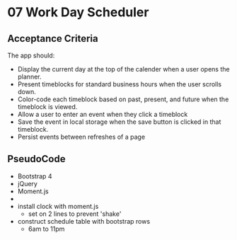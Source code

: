 # 07 Work Day Scheduler
## Acceptance Criteria
 
The app should:
* Display the current day at the top of the calender when a user opens the planner.
* Present timeblocks for standard business hours when the user scrolls down.
* Color-code each timeblock based on past, present, and future when the timeblock is viewed.
* Allow a user to enter an event when they click a timeblock
* Save the event in local storage when the save button is clicked in that timeblock.
* Persist events between refreshes of a page 

## PseudoCode

* Bootstrap 4
* jQuery
* Moment.js
* 
* install clock with moment.js
    *   set on 2 lines to prevent 'shake'
* construct schedule table with bootstrap rows
    *   6am to 11pm